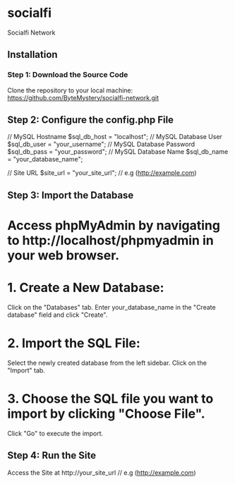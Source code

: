 # socialfi
 Socialfi Network

## Installation

### Step 1: Download the Source Code

Clone the repository to your local machine: https://github.com/ByteMystery/socialfi-network.git

## Step 2: Configure the config.php File

// MySQL Hostname
$sql_db_host = "localhost";
// MySQL Database User
$sql_db_user = "your_username";
// MySQL Database Password
$sql_db_pass = "your_password";
// MySQL Database Name
$sql_db_name = "your_database_name";

// Site URL
$site_url = "your_site_url"; // e.g (http://example.com)

## Step 3: Import the Database

# Access phpMyAdmin by navigating to http://localhost/phpmyadmin in your web browser.

# 1. Create a New Database:
Click on the "Databases" tab.
Enter your_database_name in the "Create database" field and click "Create".

# 2. Import the SQL File:
Select the newly created database from the left sidebar.
Click on the "Import" tab.

# 3. Choose the SQL file you want to import by clicking "Choose File".
Click "Go" to execute the import.

## Step 4: Run the Site

Access the Site at http://your_site_url // e.g (http://example.com)
